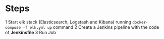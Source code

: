 Steps
=====

1 Start elk stack (Elasticsearch, Logstash and Kibana) running `docker-compose -f elk.yml up` command
2 Create a Jenkins pipeline with the code of **Jenkinsfile**
3 Run Job

